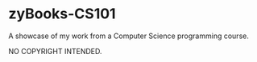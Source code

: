 # zyBooks-CS101

A showcase of my work from a Computer Science programming course. 

NO COPYRIGHT INTENDED.
